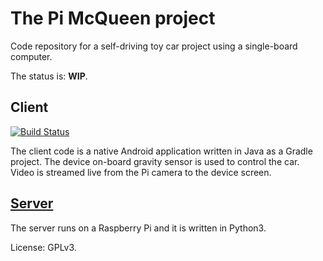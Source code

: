 # The Pi McQueen project
Code repository for a self-driving toy car project using a single-board computer.

The status is: **WIP**.

## Client

[![Build Status](https://travis-ci.org/P403n1x87/pi-mcqueen.svg?branch=master)](https://travis-ci.org/P403n1x87/pi-mcqueen)

The client code is a native Android application written in Java as a Gradle project. The device on-board gravity sensor is used to control the car. Video is streamed live from the Pi camera to the device screen.

## [Server](server/README.md)

The server runs on a Raspberry Pi and it is written in Python3.

License: GPLv3.

